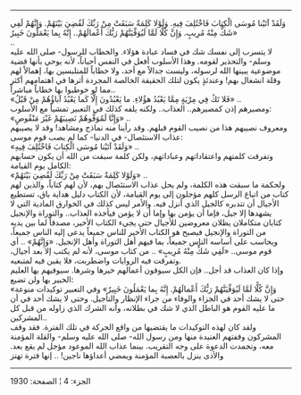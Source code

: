 ------------------------------------------------------------------------

وَلَقَدْ آتَيْنا مُوسَى الْكِتابَ فَاخْتُلِفَ فِيهِ. وَلَوْلا كَلِمَةٌ سَبَقَتْ مِنْ رَبِّكَ لَقُضِيَ بَيْنَهُمْ.
وَإِنَّهُمْ لَفِي شَكٍّ مِنْهُ مُرِيبٍ. وَإِنَّ كُلًّا لَمَّا لَيُوَفِّيَنَّهُمْ رَبُّكَ أَعْمالَهُمْ.. إِنَّهُ بِما يَعْمَلُونَ
خَبِيرٌ»  
..  
لا يتسرب إلى نفسك شك في فساد عبادة هؤلاء. والخطاب للرسول- صلى الله عليه
وسلم- والتحذير لقومه. وهذا الأسلوب أفعل في النفس أحياناً، لأنه يوحي بأنها
قضية موضوعية يبينها الله لرسوله، وليست جدالاً مع أحد، ولا خطاباً للمتلبسين
بها، إهمالاً لهم وقلة انشغال بهم! وعندئذٍ يكون لتلك الحقيقة الخالصة
المجردة أثرها في اهتمامهم أكثر مما لو خوطبوا بها خطاباً مباشراً..  
«فَلا تَكُ فِي مِرْيَةٍ مِمَّا يَعْبُدُ هؤُلاءِ. ما يَعْبُدُونَ إِلَّا كَما يَعْبُدُ آباؤُهُمْ مِنْ قَبْلُ»
..  
ومصيرهم إذن كمصيرهم.. العذاب.. ولكنه يلفه كذلك في التعبير تمشياً مع
الأسلوب:  
«وَإِنَّا لَمُوَفُّوهُمْ نَصِيبَهُمْ غَيْرَ مَنْقُوصٍ» ..  
ومعروف نصيبهم هذا من نصيب القوم قبلهم. وقد رأينا منه نماذج ومشاهد! وقد
لا يصيبهم عذاب الاستئصال- في الدنيا- كما لم يصب قوم موسى:  
«وَلَقَدْ آتَيْنا مُوسَى الْكِتابَ فَاخْتُلِفَ فِيهِ» ..  
وتفرقت كلمتهم واعتقاداتهم وعباداتهم، ولكن كلمة سبقت من الله أن يكون
حسابهم الكامل يوم القيامة:  
«وَلَوْلا كَلِمَةٌ سَبَقَتْ مِنْ رَبِّكَ لَقُضِيَ بَيْنَهُمْ» ..  
ولحكمة ما سبقت هذه الكلمة، ولم يحل عذاب الاستئصال بهم، لأن لهم كتاباً،
والذين لهم كتاب من اتباع الرسل كلهم مؤجلون إلى يوم القيامة، لأن الكتاب
دليل هداية باق، تستطيع الأجيال أن تتدبره كالجيل الذي أنزل فيه. والأمر
ليس كذلك في الخوارق المادية التي لا يشهدها إلا جيل، فإما أن يؤمن بها
وإما أن لا يؤمن فيأخذه العذاب.. والتوراة والإنجيل كتابان متكاملان يظلان
معروضين للأجيال حتى يجيء الكتاب الأخير، مصدقاً لما بين يديه من التوراة
والإنجيل فيصبح هو الكتاب الأخير للناس جميعاً يدعى إليه الناس جميعاً،
ويحاسب على أساسه الناس جميعاً، بما فيهم أهل التوراة وأهل الإنجيل. «وَإِنَّهُمْ»
.. أي قوم موسى.. «لَفِي شَكٍّ مِنْهُ مُرِيبٍ» .. من كتاب موسى، لأنه لم يكتب إلا بعد
أجيال، وتفرقت فيه الروايات واضطربت، فلا يقين فيه لمتبعيه.  
وإذا كان العذاب قد أجل.. فإن الكل سيوفون أعمالهم خيرها وشرها. سيوفيهم
بها العليم الخبير بها ولن تضيع:  
«وَإِنَّ كُلًّا لَمَّا لَيُوَفِّيَنَّهُمْ رَبُّكَ أَعْمالَهُمْ. إِنَّهُ بِما يَعْمَلُونَ خَبِيرٌ» وفي التعبير
توكيدات منوعة حتى لا يشك أحد في الجزاء والوفاء من جراء الإنظار والتأجيل.
وحتى لا يشك أحد في أن ما عليه القوم هو الباطل الذي لا شك في بطلانه، وأنه
الشرك الذي زاوله من قبل كل المشركين..  
ولقد كان لهذه التوكيدات ما يقتضيها من واقع الحركة في تلك الفترة. فقد وقف
المشركون وقفتهم العنيدة منها ومن رسول الله- صلى الله عليه وسلم- والقلة
المؤمنة معه، وتجمدت الدعوة على وجه التقريب. بينما عذاب الله الموعود مؤجل
لم يقع بعد. والأذى ينزل بالعصبة المؤمنة ويمضي أعداؤها ناجين! .. إنها
فترة تهتز

------------------------------------------------------------------------

الجزء: 4 ¦ الصفحة: 1930
